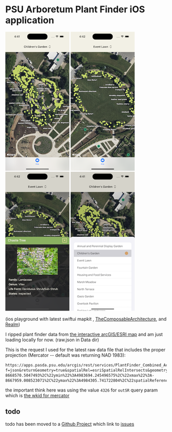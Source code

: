 # PSU Arboretum Plant Finder iOS application

![](img/map1.png)
![](img/map2.png)
![](img/detail.png)
![](img/loc_selection.png)

(ios playground with latest swiftui mapkit , [TheComposableArchitecture](https://github.com/pointfreeco/swift-composable-architecture), and [Realm](https://realm.io/realm-swift/))

I ripped plant finder data from [the interactive arcGIS/ESRI map](https://datacommons.maps.arcgis.com/apps/webappviewer/index.html?id=88d9267530dc48db8635703130bb084e)
and am just loading locally for now. (raw.json in Data dir)

This is the request I used for the latest raw data file that
includes the proper projection (Mercator -- default was returning NAD 1983):

```
https://apps.pasda.psu.edu/arcgis/rest/services/PlantFinder_Combined_Accessions_01212019/FeatureServer/0/query?f=json&returnGeometry=true&spatialRel=esriSpatialRelIntersects&geometry=%7B%22xmin%22%3A-8668570.5047493%2C%22ymin%22%3A4983694.245496575%2C%22xmax%22%3A-8667959.008523071%2C%22ymax%22%3A4984305.741722804%2C%22spatialReference%22%3A%7B%22wkid%22%3A102100%7D%7D&geometryType=esriGeometryEnvelope&inSR=102100&outFields=*&outSR=4326&resultType=til
```

the important think here was using the value `4326` for `outSR` query param
which is [the wkid for mercator](https://github.com/Esri/projection-engine-db-doc/blob/main/json/pe_list_geogcs.json#L4538)

## todo

todo has been moved to a [Github Project](https://github.com/users/CMorooney/projects/1/views/1)
which link to [issues](https://github.com/CMorooney/PSUArboretumPlantFinder/issues)
